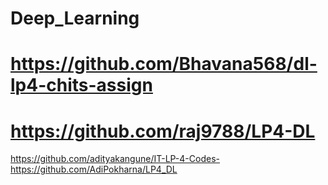 # Deep_Learning
# https://github.com/Bhavana568/dl-lp4-chits-assign 
# https://github.com/raj9788/LP4-DL 
https://github.com/adityakangune/IT-LP-4-Codes-
https://github.com/AdiPokharna/LP4_DL
